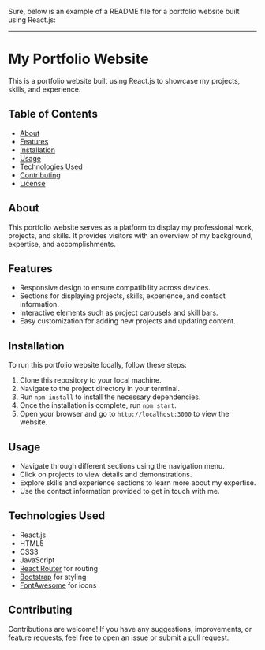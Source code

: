 Sure, below is an example of a README file for a portfolio website built using React.js:

---

# My Portfolio Website

This is a portfolio website built using React.js to showcase my projects, skills, and experience.

## Table of Contents
- [About](#about)
- [Features](#features)
- [Installation](#installation)
- [Usage](#usage)
- [Technologies Used](#technologies-used)
- [Contributing](#contributing)
- [License](#license)

## About
This portfolio website serves as a platform to display my professional work, projects, and skills. It provides visitors with an overview of my background, expertise, and accomplishments.

## Features
- Responsive design to ensure compatibility across devices.
- Sections for displaying projects, skills, experience, and contact information.
- Interactive elements such as project carousels and skill bars.
- Easy customization for adding new projects and updating content.

## Installation
To run this portfolio website locally, follow these steps:
1. Clone this repository to your local machine.
2. Navigate to the project directory in your terminal.
3. Run `npm install` to install the necessary dependencies.
4. Once the installation is complete, run `npm start`.
5. Open your browser and go to `http://localhost:3000` to view the website.

## Usage
- Navigate through different sections using the navigation menu.
- Click on projects to view details and demonstrations.
- Explore skills and experience sections to learn more about my expertise.
- Use the contact information provided to get in touch with me.

## Technologies Used
- React.js
- HTML5
- CSS3
- JavaScript
- [React Router](https://reactrouter.com/) for routing
- [Bootstrap](https://getbootstrap.com/) for styling
- [FontAwesome](https://fontawesome.com/) for icons

## Contributing
Contributions are welcome! If you have any suggestions, improvements, or feature requests, feel free to open an issue or submit a pull request.


